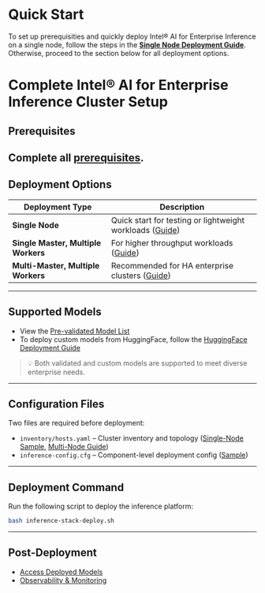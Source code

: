 # Quick Start
To set up prerequisities and quickly deploy Intel® AI for Enterprise Inference on a single node, follow the steps in the [**Single Node Deployment Guide**](./single-node-deployment.md). Otherwise, proceed to the section below for all deployment options.

# Complete Intel® AI for Enterprise Inference Cluster Setup

## Prerequisites
Complete all [prerequisites](./prerequisites.md).
---
## Deployment Options

| Deployment Type                         | Description                                                  |
|-----------------------------------------|--------------------------------------------------------------|
| **Single Node**                         | Quick start for testing or lightweight workloads ([Guide](./single-node-deployment.md)) |
| **Single Master, Multiple Workers**     | For higher throughput workloads ([Guide](./inventory-design-guide.md#single-master-multiple-workload-node-deployment)) |
| **Multi-Master, Multiple Workers**      | Recommended for HA enterprise clusters ([Guide](./inventory-design-guide.md#multi-master-multi-workload-node-deployment)) |
---
## Supported Models
- View the [Pre-validated Model List](./supported-models.md)
- To deploy custom models from HuggingFace, follow the [HuggingFace Deployment Guide](./deploy-llm-model-from-hugging-face.md)

> 💡 Both validated and custom models are supported to meet diverse enterprise needs.
---
## Configuration Files
Two files are required before deployment:

- `inventory/hosts.yaml` – Cluster inventory and topology ([Single-Node Sample](./examples/single-node/hosts.yaml), [Multi-Node Guide](./examples/multi-node/hosts.yaml))
- `inference-config.cfg` – Component-level deployment config ([Sample](./configuring-inference-config-cfg-file.md))
---
## Deployment Command
Run the following script to deploy the inference platform:
```bash
bash inference-stack-deploy.sh
```
---
## Post-Deployment

- [Access Deployed Models](./accessing-deployed-models.md)
- [Observability & Monitoring](./observability.md)
